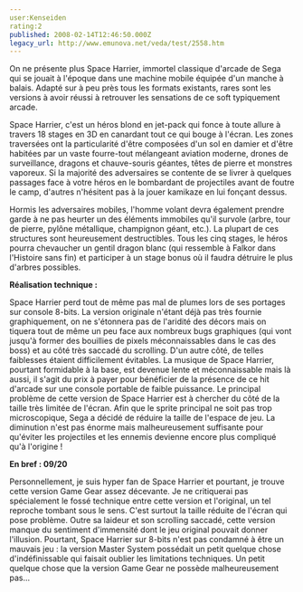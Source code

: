 ```yaml
---
user:Kenseiden
rating:2
published: 2008-02-14T12:46:50.000Z
legacy_url: http://www.emunova.net/veda/test/2558.htm
---
```

On ne présente plus Space Harrier, immortel classique d'arcade de Sega qui se jouait à l'époque dans une machine mobile équipée d'un manche à balais. Adapté sur à peu près tous les formats existants, rares sont les versions à avoir réussi à retrouver les sensations de ce soft typiquement arcade.  

  

Space Harrier, c'est un héros blond en jet-pack qui fonce à toute allure à travers 18 stages en 3D en canardant tout ce qui bouge à l'écran. Les zones traversées ont la particularité d'être composées d'un sol en damier et d'être habitées par un vaste fourre-tout mélangeant aviation moderne, drones de surveillance, dragons et chauve-souris géantes, têtes de pierre et monstres vaporeux. Si la majorité des adversaires se contente de se livrer à quelques passages face à votre héros en le bombardant de projectiles avant de foutre le camp, d'autres n'hésitent pas à la jouer kamikaze en lui fonçant dessus.  

  

Hormis les adversaires mobiles, l'homme volant devra également prendre garde à ne pas heurter un des éléments immobiles qu'il survole (arbre, tour de pierre, pylône métallique, champignon géant, etc.). La plupart de ces structures sont heureusement destructibles. Tous les cinq stages, le héros pourra chevaucher un gentil dragon blanc (qui ressemble à Falkor dans l'Histoire sans fin) et participer à un stage bonus où il faudra détruire le plus d'arbres possibles.  

  

**Réalisation technique :**  

Space Harrier perd tout de même pas mal de plumes lors de ses portages sur console 8-bits. La version originale n'étant déjà pas très fournie graphiquement, on ne s'étonnera pas de l'aridité des décors mais on tiquera tout de même un peu face aux nombreux bugs graphiques (qui vont jusqu'à former des bouillies de pixels méconnaissables dans le cas des boss) et au côté très saccadé du scrolling. D'un autre côté, de telles faiblesses étaient difficilement évitables. La musique de Space Harrier, pourtant formidable à la base, est devenue lente et méconnaissable mais là aussi, il s'agit du prix à payer pour bénéficier de la présence de ce hit d'arcade sur une console portable de faible puissance. Le principal problème de cette version de Space Harrier est à chercher du côté de la taille très limitée de l'écran. Afin que le sprite principal ne soit pas trop microscopique, Sega a décidé de réduire la taille de l'espace de jeu. La diminution n'est pas énorme mais malheureusement suffisante pour qu'éviter les projectiles et les ennemis devienne encore plus compliqué qu'à l'origine !  

  

**En bref : 09/20**  

Personnellement, je suis hyper fan de Space Harrier et pourtant, je trouve cette version Game Gear assez décevante. Je ne critiquerai pas spécialement le fossé technique entre cette version et l'original, un tel reproche tombant sous le sens. C'est surtout la taille réduite de l'écran qui pose problème. Outre sa laideur et son scrolling saccadé, cette version manque du sentiment d'immensité dont le jeu original pouvait donner l'illusion. Pourtant, Space Harrier sur 8-bits n'est pas condamné à être un mauvais jeu : la version Master System possédait un petit quelque chose d'indéfinissable qui faisait oublier les limitations techniques. Un petit quelque chose que la version Game Gear ne possède malheureusement pas...